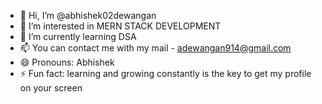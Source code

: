 - 👋 Hi, I’m @abhishek02dewangan
- 👀 I’m interested in MERN STACK DEVELOPMENT
- 🌱 I’m currently learning DSA
- 📫 You can contact me with my mail - adewangan914@gmail.com
- 😄 Pronouns: Abhishek
- ⚡ Fun fact: learning and growing constantly is the key to get my profile on your screen

<!---
abhishek02dewangan/abhishek02dewangan is a ✨ special ✨ repository because its `README.md` (this file) appears on your GitHub profile.
You can click the Preview link to take a look at your changes.
--->
